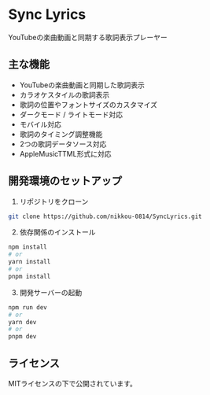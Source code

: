 # Sync Lyrics

YouTubeの楽曲動画と同期する歌詞表示プレーヤー

## 主な機能

- YouTubeの楽曲動画と同期した歌詞表示
- カラオケスタイルの歌詞表示
- 歌詞の位置やフォントサイズのカスタマイズ
- ダークモード / ライトモード対応
- モバイル対応
- 歌詞のタイミング調整機能
- 2つの歌詞データソース対応
- AppleMusicTTML形式に対応

## 開発環境のセットアップ

1. リポジトリをクローン
```bash
git clone https://github.com/nikkou-0814/SyncLyrics.git
```

2. 依存関係のインストール
```bash
npm install
# or
yarn install
# or
pnpm install
```

3. 開発サーバーの起動
```bash
npm run dev
# or
yarn dev
# or
pnpm dev
```

## ライセンス

MITライセンスの下で公開されています。
